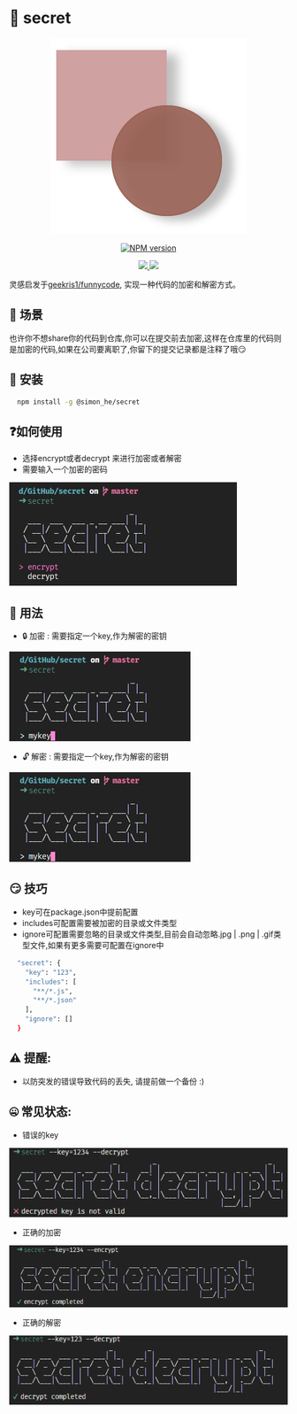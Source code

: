 # 💭 secret

<p align="center">
<img  src="./assets/kv.svg" alt="secret">
</p>
<p align="center"><a href="https://www.npmjs.com/package/@simon_he/secret"><img src="https://img.shields.io/npm/v/@simon_he/secret?color=3fb883&amp;label=" alt="NPM version"></a>
</p>
<p align="center"><a href="https://www.npmjs.com/package/@simon_he/secret"><img src="https://img.shields.io/npm/dm/@simon_he/secret?style=social"/>
<a href="https://github.com/Simon-He95/secret"><img src="https://img.shields.io/github/stars/Simon-He95/secret?style=social"/>
</a>
</a>
</p>

灵感启发于[geekris1/funnycode](https://github.com/geekris1/funnycode), 实现一种代码的加密和解密方式。

## 🔅 场景
也许你不想share你的代码到仓库,你可以在提交前去加密,这样在仓库里的代码则是加密的代码,如果在公司要离职了,你留下的提交记录都是注释了哦:smirk:

## 🚀 安装
```bash 
  npm install -g @simon_he/secret
```
## :question:如何使用
- 选择encrypt或者decrypt 来进行加密或者解密
- 需要输入一个加密的密码

![img](./assets/choose.jpg)

## 🔧 用法
- 🔒  加密 : 需要指定一个key,作为解密的密钥

![img](./assets/key.jpg)

- 🔓  解密 : 需要指定一个key,作为解密的密钥

![img](./assets/key.jpg)


## 😏 技巧
- key可在package.json中提前配置
- includes可配置需要被加密的目录或文件类型
- ignore可配置需要忽略的目录或文件类型,目前会自动忽略.jpg | .png | .gif类型文件,如果有更多需要可配置在ignore中

```bash
  "secret": {
    "key": "123",
    "includes": [
      "**/*.js",
      "**/*.json"
    ],
    "ignore": []
  }
```

## ⚠ 提醒:
- 以防突发的错误导致代码的丢失, 请提前做一个备份 :)

## 🤐  常见状态:
- 错误的key

![img](./assets/validKey.jpg)

- 正确的加密

![img](./assets/encrypt.jpg)

- 正确的解密

![img](./assets/decrypt.jpg)

